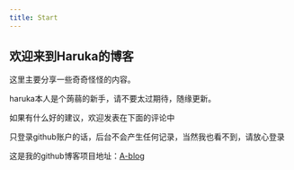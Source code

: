 ```yaml
---
title: Start
---
```


## 欢迎来到Haruka的博客 
这里主要分享一些奇奇怪怪的内容。

haruka本人是个蒟蒻的新手，请不要太过期待，随缘更新。

如果有什么好的建议，欢迎发表在下面的评论中

只登录github账户的话，后台不会产生任何记录，当然我也看不到，请放心登录

这是我的github博客项目地址：[A-blog](https://github.com/sthingtoeat/A-blog)



<!-- 下面这个评论功能只添加在本页面，其他页面则没有的，想布置全局的话请参考教程 -->
<Vssue :options="{locale:'zh'}"/>